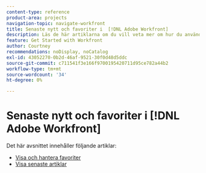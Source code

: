 ```yaml
---
content-type: reference
product-area: projects
navigation-topic: navigate-workfront
title: Senaste nytt och favoriter i  [!DNL Adobe Workfront]
description: Läs de här artiklarna om du vill veta mer om hur du använder favoriter och de senaste versionerna i Workfront.
feature: Get Started with Workfront
author: Courtney
recommendations: noDisplay, noCatalog
exl-id: 43052270-0b2d-46af-9521-30f0d48d5ddc
source-git-commit: c711541f3e166f9700195420711d95ce782a44b2
workflow-type: tm+mt
source-wordcount: '34'
ht-degree: 0%

---
```


# Senaste nytt och favoriter i [!DNL Adobe Workfront]

Det här avsnittet innehåller följande artiklar:

* [Visa och hantera favoriter](../../../workfront-basics/navigate-workfront/recent-and-favorites/view-and-manage-favorites.md)
* [Visa senaste artiklar](../../../workfront-basics/navigate-workfront/recent-and-favorites/view-recent-items.md)
